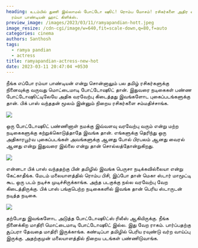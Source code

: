 ```yaml
---
heading: உடம்பில் துணி இல்லாமல் போட்டோ ஷூட்! ரொம்ப மோசம்! ரசிகர்களை அதிர வைத்த
  ரம்யா பாண்டியன் ஹாட் கிளிக்ஸ்.
preview_image: /images/2023/03/11/ramyapandian-hott.jpeg
image_resize: /cdn-cgi/image/w=640,fit=scale-down,q=80,f=auto
categories: cinema
authors: Santhosh
tags:
  - ramya pandian
  - actress
title: ramyapandian-actress-new-hot
date: 2023-03-11 20:47:04 +0530
---
```

நீங்க எப்போ ரம்யா பாண்டியன் என்று சொன்னாலும் பல தமிழ் ரசிகர்களுக்கு நினைவுக்கு வருவது மொட்டைமாடி போட்டோஷூட் தான். இதுவரை நடிகைகள் பண்ண போட்டோஷூட்டிலேயே அதிக வரவேற்பு கிடைத்தது இவங்களோட புகைப்படங்களுக்கு தான். பிக் பாஸ் வந்ததன் மூலம் இன்னும் நிறைய ரசிகர்களை சம்மதிச்சாங்க.



![](/images/2023/03/11/ramyapandian-actress-new-hot2.jpeg)

ஒரு போட்டோஷூட் பண்ணினாள் நமக்கு இவ்வளவு வரவேற்பு வரும் என்று மற்ற நடிகைகளுக்கு கற்றுக்கொடுத்தாதே இவங்க தான். எங்களுக்கு தெரிந்து ஒரு அதிகாரபூர்வ புகைப்படங்கள் அவங்களுக்கு ஆனது போல் பிரபலம் ஆனது வைரல் ஆனது என்று இதுவரை இல்லை என்று தான் சொல்லத்தோன்றுகிறது.



![](/images/2023/03/11/ramyapandian-actress-new-hot44.jpeg)

என்னடா பிக் பாஸ் வந்ததற்கு பின் தமிழில் இவங்க பெருசா நடிக்கவில்லையா என்று கேட்காதீங்க. மேடம் மலையாளத்தில் ரொம்ப பிசி, இப்போ தான் மெகா ஸ்டார் மாமூட்டி கூட ஒரு படம் நடிச்சு முடிச்சிருக்காங்க. அந்த படகுக்கு நல்ல வரவேற்பு வேற கிடைத்திருக்கு. பிக் பாஸ் பங்குபெற்ற நடிகைகளில் இவங்க தான் பெரிய ஸ்டாருடன் நடித்த நடிகை.



![](/images/2023/03/11/ramyapandian-actress-new-hott.jpeg)

தற்போது இவங்களோட அடுத்த போட்டோஷூட்ஸ் ரிலீஸ் ஆகியிருக்கு. நீங்க நினைக்கிற மாதிரி மொட்டைமாடி போட்டோஷூட் இல்ல. இது வேற ராகம். பார்ப்பதற்கு சூப்பரா தேவதை மாதிரி இருக்காங்க. கண்டிப்பா தமிழில் பெரிய ரவுண்டு வர்ற வாய்ப்பு இருக்கு. அதற்குமுன் மலையாளத்தில் நிறைய படங்கள் பண்ணிடுவாங்க.